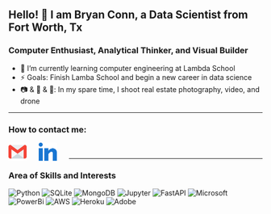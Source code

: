 ## Hello! 👋 I am Bryan Conn, a Data Scientist from Fort Worth, Tx

### Computer Enthusiast, Analytical Thinker, and Visual Builder

- 🧠 I’m currently learning computer engineering at Lambda School
- ⚡ Goals: Finish Lamba School and begin a new career in data science
- 📷 & 🎥 & 🛫: In my spare time, I shoot real estate photography, video, and drone

---

### How to contact me:

[<img align="left" style="margin-right: 1.5rem" alt="Gmail" width="36px" src="assets\gmail.svg" />][gmail]
[<img align="left" style="margin-right: 1.5rem" alt="LinkedIn" width="36px" src="assets\031-linkedin.svg" />][linkedin]
<br />

[linkedin]: https://www.linkedin.com/in/bryan--conn/
[gmail]: https://mail.google.com/mail/u/0/?fs=1&to=bconn315@gmail.com&su=SUBJECT&body=BODY&tf=cm

---

<!-- Skill Badges -->

### Area of Skills and Interests

![Python](https://img.shields.io/badge/Python-3776AB?style=for-the-badge&logo=python&logoColor=white)
![SQLite](https://img.shields.io/badge/SQLite-07405E?style=for-the-badge&logo=sqlite&logoColor=white)
![MongoDB](https://img.shields.io/badge/MongoDB-4EA94B?style=for-the-badge&logo=mongodb&logoColor=white)
![Jupyter](https://img.shields.io/badge/Jupyter-F37626.svg?&style=for-the-badge&logo=Jupyter&logoColor=white)
![FastAPI](https://img.shields.io/badge/fastapi-109989?style=for-the-badge&logo=FASTAPI&logoColor=white)
![Microsoft](https://img.shields.io/badge/Microsoft-666666?style=for-the-badge&logo=microsoft&logoColor=white)
![PowerBi](https://img.shields.io/badge/PowerBI-F2C811?style=for-the-badge&logo=Power%20BI&logoColor=white)
![AWS](https://img.shields.io/badge/Amazon_AWS-232F3E?style=for-the-badge&logo=amazon-aws&logoColor=white)
![Heroku](https://img.shields.io/badge/Heroku-430098?style=for-the-badge&logo=heroku&logoColor=white)
![Adobe](https://img.shields.io/badge/Adobe%20Creative%20Cloud-DA1F26?style=for-the-badge&logo=Adobe%20Creative%20Cloud&logoColor=white)







